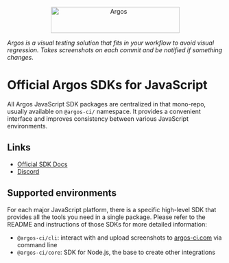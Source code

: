 <p align="center">
  <a href="https://argos-ci.com/?utm_source=github&utm_medium=logo" target="_blank">
    <img src="https://raw.githubusercontent.com/argos-ci/argos/main/resources/logos/logo-github-readme.png" alt="Argos" width="300" height="61">
  </a>
</p>

_Argos is a visual testing solution that fits in your workflow to avoid visual regression. Takes screenshots on each commit and be notified if something changes._

# Official Argos SDKs for JavaScript

All Argos JavaScript SDK packages are centralized in that mono-repo, usually available on `@argos-ci/` namespace. It provides a convenient interface and improves consistency between various JavaScript environments.

## Links

- [Official SDK Docs](https://docs.argos-ci.com/)
- [Discord](https://discord.com/channels/1001395848489484288/1001427173254627349)

## Supported environments

For each major JavaScript platform, there is a specific high-level SDK that provides all the tools you need in a single package. Please refer to the README and instructions of those SDKs for more detailed information:

- `@argos-ci/cli`: interact with and upload screenshots to [argos-ci.com](https://argos-ci.com) via command line
- `@argos-ci/core`: SDK for Node.js, the base to create other integrations

